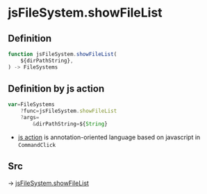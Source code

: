 # jsFileSystem.showFileList

## Definition

```js.js
function jsFileSystem.showFileList(
	${dirPathString},
) -> FileSystems
```


## Definition by js action

```js.js
var=FileSystems
	?func=jsFileSystem.showFileList
	?args=
		&dirPathString=${String}
```

- [js action](#) is annotation-oriented language based on javascript in `CommandClick`

## Src

-> [jsFileSystem.showFileList](https://github.com/puutaro/CommandClick/blob/master/app/src/main/java/com/puutaro/commandclick/fragment_lib/terminal_fragment/js_interface/file/JsFileSystem.kt#L266)


